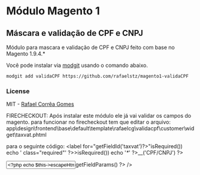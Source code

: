 # Módulo Magento 1
## Máscara e validação de CPF e CNPJ

Módulo para mascara e validação de CPF e CNPJ feito com base no Magento 1.9.4.*

Você pode instalar via [modgit](https://github.com/jreinke/modgit) usando o comando abaixo.

```
modgit add validaCPF https://github.com/rafaelstz/magento1-validaCPF
```

### License

MIT - [Rafael Corrêa Gomes](https://github.com/rafaelstz)


FIRECHECKOUT:
Após instalar este módulo ele já vai validar os campos do magento.
para funcionar no firecheckout tem que editar o arquivo:
app\design\frontend\base\default\template\rafaelcg\validacpf\customer\widget\taxvat.phtml

para o seguinte código:
<label for="<?= $this->getFieldId('taxvat')?>"<?php if ($this->isRequired()) echo ' class="required"' ?>><?php if ($this->isRequired()) echo '<em>*</em>' ?><?php echo $this->__('CPF/CNPJ') ?></label>
<div class="input-box">
    <input type="text" id="<?= $this->getFieldId('taxvat')?>" name="<?php echo $this->getFieldName('taxvat')?>" value="<?php echo $this->escapeHtml($this->getTaxvat()) ?>" title="<?php echo Mage::helper('core')->quoteEscape($this->__('CPF/CNPJ')) ?>" class="input-text validar-cpf <?php echo $this->helper('customer/address')->getAttributeValidationClass('taxvat') ?>" <?php echo $this->getFieldParams() ?> />
</div>

<script type="text/javascript">
//<![CDATA[
    Validation.add('validar-cpf', '<?= $this->__('O número informado é inválido') ?>', function(v) {return validaCPFCNPJ.init(v,0);});
    document.observe("dom:loaded",() => {
        document.querySelectorAll('[id="<?php echo $this->getFieldId('taxvat')?>"]').forEach(($input) => {
            $input.addEventListener('input', (e) => {
                e.target.value = validaCPFCNPJ.mask(e.target.value);
            }, false)
        });
    })
//]]>
</script>
